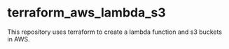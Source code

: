 # terraform_aws_lambda_s3
This repository uses terraform to create a lambda function and s3 buckets in AWS.
